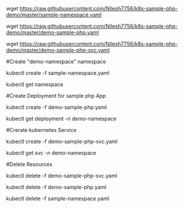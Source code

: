 wget https://raw.githubusercontent.com/Nilesh7756/k8s-sample-php-demo/master/sample-namespace.yaml

wget https://raw.githubusercontent.com/Nilesh7756/k8s-sample-php-demo/master/demo-sample-php.yaml

wget https://raw.githubusercontent.com/Nilesh7756/k8s-sample-php-demo/master/demo-sample-php-svc.yaml

#Create "demo-namespace" namespace 

kubectl create -f sample-namespace.yaml

kubectl get namespace

#Create Deployment for sample php App

kubectl create -f demo-sample-php.yaml

kubectl get deployment -n demo-namespace


#Crerate kubernetes Service

kubectl create -f demo-sample-php-svc.yaml

kubectl get svc -n demo-namespace


#Delete Resources

kubectl delete -f demo-sample-php-svc.yaml

kubectl delete -f demo-sample-php.yaml

kubectl delete -f sample-namespace.yaml
